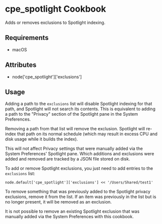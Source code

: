 cpe_spotlight Cookbook
=========================
Adds or removes exclusions to Spotlight indexing.

Requirements
------------
* macOS

Attributes
----------
* node['cpe_spotlight']['exclusions']

Usage
-----

Adding a path to the `exclusions` list will disable Spotlight indexing for that
path, and Spotlight will not search its contents.  This is equivalent to adding
a path to the "Privacy" section of the Spotlight pane in the System Preferences.

Removing a path from that list will remove the exclusion.  Spotlight will
re-index that path on its normal schedule (which may result in excess CPU and
disk usage while it builds the index).

This will not affect Privacy settings that were manually added via the System
Preferences' Spotlight pane. Which additions and exclusions were added and
removed are tracked by a JSON file stored on disk.

To add or remove Spotlight exclusions, you just need to add entries to the
`exclusions` list:

```
node.default['cpe_spotlight']['exclusions'] << '/Users/Shared/test1'
```

To remove something that was previously added to the Spotlight privacy
exclusions, remove it from the list.  If an item was previously in the list
but is no longer present, it will be removed as an exclusion.

It is not possible to remove an existing Spotlight exclusion that was manually
added via the System Preferences with this cookbook.
